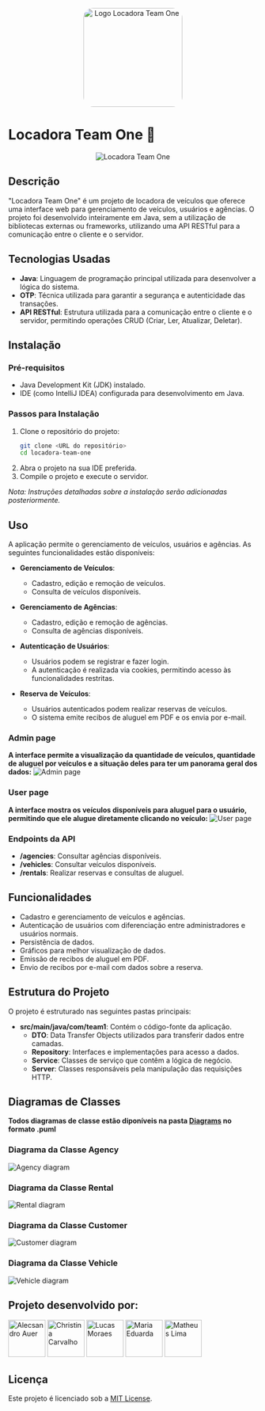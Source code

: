 <p align="center">
  <img alt="Logo Locadora Team One" src="/images/logo.png" style="width: 200px; border-radius: 20px; margin: auto; border-radius: 20px">
</p>

# Locadora Team One 🚗

<p align="center">
  <img src="images/landingpage.gif" alt="Locadora Team One" style="margin: auto;">
</p>

## Descrição
"Locadora Team One" é um projeto de locadora de veículos que oferece uma interface web para gerenciamento de veículos, usuários e agências. O projeto foi desenvolvido inteiramente em Java, sem a utilização de bibliotecas externas ou frameworks, utilizando uma API RESTful para a comunicação entre o cliente e o servidor.

## Tecnologias Usadas
- **Java**: Linguagem de programação principal utilizada para desenvolver a lógica do sistema.
- **OTP**: Técnica utilizada para garantir a segurança e autenticidade das transações.
- **API RESTful**: Estrutura utilizada para a comunicação entre o cliente e o servidor, permitindo operações CRUD (Criar, Ler, Atualizar, Deletar).

## Instalação
### Pré-requisitos
- Java Development Kit (JDK) instalado.
- IDE (como IntelliJ IDEA) configurada para desenvolvimento em Java.

### Passos para Instalação
1. Clone o repositório do projeto:
   ```bash
   git clone <URL do repositório>
   cd locadora-team-one
   ```
2. Abra o projeto na sua IDE preferida.
3. Compile o projeto e execute o servidor.

*Nota: Instruções detalhadas sobre a instalação serão adicionadas posteriormente.*

## Uso
A aplicação permite o gerenciamento de veículos, usuários e agências. As seguintes funcionalidades estão disponíveis:

- **Gerenciamento de Veículos**:
    - Cadastro, edição e remoção de veículos.
    - Consulta de veículos disponíveis.

- **Gerenciamento de Agências**:
    - Cadastro, edição e remoção de agências.
    - Consulta de agências disponíveis.

- **Autenticação de Usuários**:
    - Usuários podem se registrar e fazer login.
    - A autenticação é realizada via cookies, permitindo acesso às funcionalidades restritas.

- **Reserva de Veículos**:
    - Usuários autenticados podem realizar reservas de veículos.
    - O sistema emite recibos de aluguel em PDF e os envia por e-mail.


### Admin page

**A interface permite a visualização da quantidade de veículos, quantidade de aluguel por veículos e a situação deles
para ter um panorama geral dos dados:**
![Admin page](images/adminpage.png)

### User page

**A interface mostra os veículos disponíveis para aluguel para o usuário, permitindo que ele alugue diretamente clicando no veículo:**
![User page](images/userpage.png)

### Endpoints da API
- **/agencies**: Consultar agências disponíveis.
- **/vehicles**: Consultar veículos disponíveis.
- **/rentals**: Realizar reservas e consultas de aluguel.

## Funcionalidades
- Cadastro e gerenciamento de veículos e agências.
- Autenticação de usuários com diferenciação entre administradores e usuários normais.
- Persistência de dados.
- Gráficos para melhor visualização de dados.
- Emissão de recibos de aluguel em PDF.
- Envio de recibos por e-mail com dados sobre a reserva.

## Estrutura do Projeto
O projeto é estruturado nas seguintes pastas principais:
- **src/main/java/com/team1**: Contém o código-fonte da aplicação.
    - **DTO**: Data Transfer Objects utilizados para transferir dados entre camadas.
    - **Repository**: Interfaces e implementações para acesso a dados.
    - **Service**: Classes de serviço que contêm a lógica de negócio.
    - **Server**: Classes responsáveis pela manipulação das requisições HTTP.

## Diagramas de Classes

**Todos diagramas de classe estão diponíveis na pasta [Diagrams](/infos/Diagrams) no formato .puml**

### Diagrama da Classe Agency
![Agency diagram](images/agency.png)

### Diagrama da Classe Rental
![Rental diagram](images/rental.png)

### Diagrama da Classe Customer
![Customer diagram](images/customer.png)

### Diagrama da Classe Vehicle
![Vehicle diagram](images/vehicle.png)

## Projeto desenvolvido por:

[<img alt="Alecsandro Auer" height="75px" src="https://avatars.githubusercontent.com/u/54159302?v=4" width="75px"/>](https://github.com/aleschopf)
[<img alt="Christina Carvalho" height="75px" src="https://avatars.githubusercontent.com/u/175761726?v=4" width="75px"/>](https://github.com/ChristinaC-dev)
[<img alt="Lucas Moraes" height="75px" src="https://avatars.githubusercontent.com/u/106927402?v=4" width="75px"/>](https://github.com/lsmoraes16)
[<img alt="Maria Eduarda" height="75px" src="https://avatars.githubusercontent.com/u/134453107?v=4" width="75px"/>](https://github.com/mariaemrqs)
[<img alt="Matheus Lima" height="75px" src="https://avatars.githubusercontent.com/u/102155883?v=4" width="75px"/>](https://github.com/mathlimam)

## Licença
Este projeto é licenciado sob a [MIT License](LICENSE).
